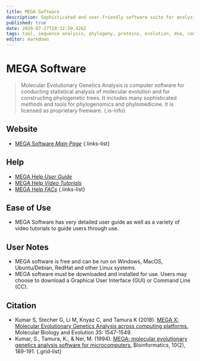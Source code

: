 ```yaml
---
title: MEGA Software
description: Sophisticated and user-friendly software suite for analyzing DNA and protein sequence data from species and populations.
published: true
date: 2020-07-27T19:32:59.426Z
tags: tool, sequence analysis, phylogeny, proteins, evolution, dna, conservation
editor: markdown
---
```


# MEGA Software

> Molecular Evolutionary Genetics Analysis is computer software for conducting statistical analysis of molecular evolution and for constructing phylogenetic trees. It includes many sophisticated methods and tools for phylogenomics and phylomedicine. It is licensed as proprietary freeware.
{.is-info}

 

## Website 

- [MEGA Software *Main Page*](https://www.megasoftware.net/)
 {.links-list}

## Help

- [MEGA Help *User Guide*](https://www.megasoftware.net/web_help_10/index.htm#t=Introduction.htm)
- [MEGA Help *Video Tutorials*](https://www.megasoftware.net/videos)
- [MEGA Help *FACs*](https://www.megasoftware.net/faq)
{.links-list}

## Ease of Use

- MEGA Software has very detailed user guide as well as a variety of video tutorials to guide users through use. 

## User Notes

- MEGA software is free and can be run on Windows, MacOS, Ubuntu/Debian, RedHat and other Linux systems. 
- MEGA software must be downloaded and installed for use. Users may choose to download a Graphical User Interface (GUI) or Command Line (CC). 

## Citation 

- Kumar S, Stecher G, Li M, Knyaz C, and Tamura K (2018). [MEGA X: Molecular Evolutionary Genetics Analysis across computing platforms.](https://www.ncbi.nlm.nih.gov/pmc/articles/PMC5967553/) Molecular Biology and Evolution 35: 1547-1549.
- Kumar, S., Tamura, K., & Nei, M. (1994). [MEGA: molecular evolutionary genetics analysis software for microcomputers.](https://academic.oup.com/bioinformatics/article-abstract/10/2/189/184377) Bioinformatics, 10(2), 189-191.
{.grid-list}